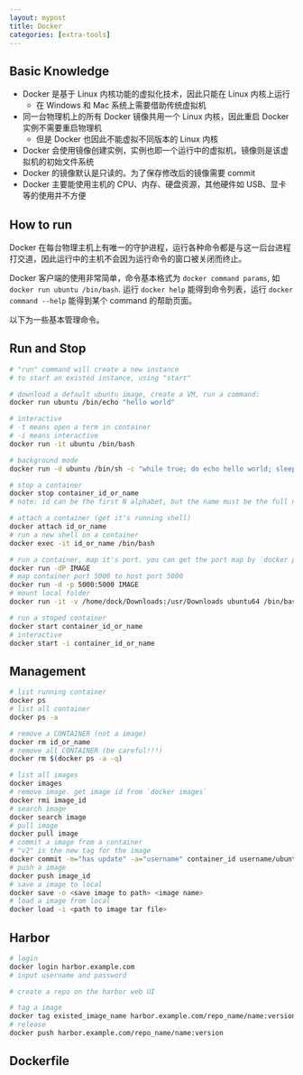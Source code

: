 ```yaml
---
layout: mypost
title: Docker
categories: [extra-tools]
---
```


## Basic Knowledge

- Docker 是基于 Linux 内核功能的虚拟化技术，因此只能在 Linux 内核上运行
  - 在 Windows 和 Mac 系统上需要借助传统虚拟机
- 同一台物理机上的所有 Docker 镜像共用一个 Linux 内核，因此重启 Docker 实例不需要重启物理机
  - 但是 Docker 也因此不能虚拟不同版本的 Linux 内核
- Docker 会使用镜像创建实例，实例也即一个运行中的虚拟机，镜像则是该虚拟机的初始文件系统
- Docker 的镜像默认是只读的。为了保存修改后的镜像需要 commit
- Docker 主要能使用主机的 CPU、内存、硬盘资源，其他硬件如 USB、显卡等的使用并不方便

## How to run

Docker 在每台物理主机上有唯一的守护进程，运行各种命令都是与这一后台进程打交道，因此运行中的主机不会因为运行命令的窗口被关闭而终止。

Docker 客户端的使用非常简单，命令基本格式为 `docker command params`, 如 `docker run ubuntu /bin/bash`. 运行 `docker help` 能得到命令列表，运行 `docker command --help` 能得到某个 command 的帮助页面。

以下为一些基本管理命令。

## Run and Stop

```sh
# "run" command will create a new instance
# to start an existed instance, using "start"

# download a default ubuntu image, create a VM, run a command:
docker run ubuntu /bin/echo "hello world"

# interactive
# -t means open a term in container
# -i means interactive
docker run -it ubuntu /bin/bash

# background mode
docker run -d ubuntu /bin/sh -c "while true; do echo hello world; sleep 1; done"

# stop a container
docker stop container_id_or_name
# note: id can be the first N alphabet, but the name must be the full name.

# attach a container (get it's running shell)
docker attach id_or_name
# run a new shell on a container
docker exec -it id_or_name /bin/bash

# run a container, map it's port. you can get the port map by `docker ps`
docker run -dP IMAGE
# map container port 5000 to host port 5000
docker run -d -p 5000:5000 IMAGE
# mount local folder
docker run -it -v /home/dock/Downloads:/usr/Downloads ubuntu64 /bin/bash

# run a stoped container
docker start container_id_or_name
# interactive
docker start -i container_id_or_name
```

## Management

```sh
# list running container
docker ps
# list all container
docker ps -a

# remove a CONTAINER (not a image)
docker rm id_or_name
# remove all CONTAINER (be careful!!!)
docker rm $(docker ps -a -q)

# list all images
docker images
# remove image. get image id from `docker images`
docker rmi image_id
# search image
docker search image
# pull image
docker pull image
# commit a image from a container
# "v2" is the new tag for the image
docker commit -m="has update" -a="username" container_id username/ubuntu:v2
# push a image
docker push image_id
# save a image to local
docker save -o <save image to path> <image name>
# load a image from local
docker load -i <path to image tar file>
```

## Harbor

```sh
# login
docker login harbor.example.com
# input username and password

# create a repo on the harbor web UI

# tag a image
docker tag existed_image_name harbor.example.com/repo_name/name:version
# release
docker push harbor.example.com/repo_name/name:version
```

## Dockerfile